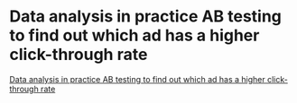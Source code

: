 # Data analysis in practice  AB testing to find out which ad has a higher click-through rate
[Data analysis in practice  AB testing to find out which ad has a higher click-through rate](https://aiwithcloud.com/2022/09/19/data_analysis_in_practice__ab_testing_to_find_out_which_ad_has_a_higher_click_through_rate/)